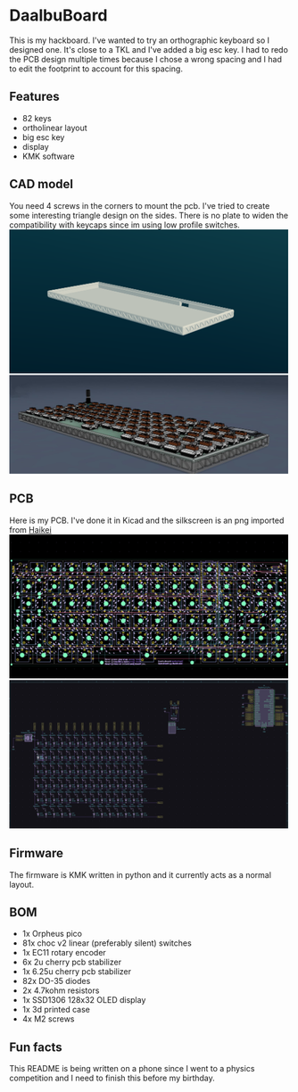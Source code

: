 # DaalbuBoard

This is my hackboard. I've wanted to try an orthographic keyboard so I designed one. It's close to a TKL and I've added a big esc key. I had to redo the PCB design multiple times because I chose a wrong spacing and I had to edit the footprint to account for this spacing.

## Features
 - 82 keys
 - ortholinear layout
 - big esc key
 - display
 - KMK software

## CAD model
You need 4 screws in the corners to mount the pcb. I've tried to create some interesting triangle design on the sides. There is no plate to widen the compatibility with keycaps since im using low profile switches.
<img src=assets/case.png alt="Case" width="500"/>
<img src=assets/completed.png alt="Completed Hackboard" width="500"/>

## PCB
Here is my PCB. I've done it in Kicad and the silkscreen is an png imported from [Haikei](https://haikei.app/)
<img src=assets/pcb.png alt="pcb" width="500"/>
<img src=assets/schematic.png alt="Schematic" width="500"/>

## Firmware
The firmware is KMK written in python and it currently acts as a normal layout.

## BOM
 - 1x Orpheus pico
 - 81x choc v2 linear (preferably silent) switches
 - 1x EC11 rotary encoder
 - 6x 2u cherry pcb stabilizer
 - 1x 6.25u cherry pcb stabilizer
 - 82x DO-35 diodes
 - 2x 4.7kohm resistors
 - 1x SSD1306 128x32 OLED display
 - 1x 3d printed case
 - 4x M2 screws

## Fun facts
This README is being written on a phone since I went to a physics competition and I need to finish this before my birthday.
